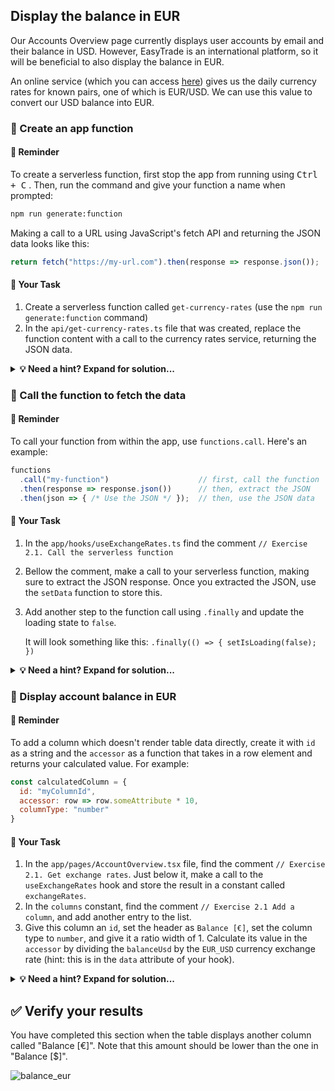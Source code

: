 ## Display the balance in EUR

Our Accounts Overview page currently displays user accounts by email and their balance in USD. However, EasyTrade is an international platform, so it will be beneficial to also display the balance in EUR.

An online service (which you can access [here](https://dt-url.net/currencyrates)) gives us the daily currency rates for known pairs, one of which is EUR/USD. We can use this value to convert our USD balance into EUR.

### 📌 Create an app function

#### 📖 Reminder

To create a serverless function, first stop the app from running using <kbd>Ctrl + C</kbd> . Then, run the command and give your function a name when prompted:

```bash
npm run generate:function
```

Making a call to a URL using JavaScript's fetch API and returning the JSON data looks like this:

```typescript
return fetch("https://my-url.com").then(response => response.json());
```

#### 📄 Your Task

1. Create a serverless function called `get-currency-rates` (use the `npm run generate:function` command)
2. In the `api/get-currency-rates.ts` file that was created, replace the function content with a call to the currency rates service, returning the JSON data.

<details>
  <summary>
    <strong>💡 Need a hint? Expand for solution...</strong>
  </summary>

```typescript
export default async function () {
  return fetch("https://dt-url.net/currencyrates").then(response => response.json());
}
```

</details>

### 📌 Call the function to fetch the data

#### 📖 Reminder

To call your function from within the app, use `functions.call`. Here's an example:

```typescript
functions
  .call("my-function")                    // first, call the function
  .then(response => response.json())      // then, extract the JSON
  .then(json => { /* Use the JSON */ });  // then, use the JSON data
```

#### 📄 Your Task

1. In the `app/hooks/useExchangeRates.ts` find the comment `// Exercise 2.1. Call the serverless function`
2. Bellow the comment, make a call to your serverless function, making sure to extract the JSON response. Once you extracted the JSON, use the `setData` function to store this.
3. Add another step to the function call using `.finally` and update the loading state to `false`.

    It will look something like this: `.finally(() => { setIsLoading(false); })`

<details>
  <summary>
    <strong>💡 Need a hint? Expand for solution...</strong>
  </summary>

```typescript
useEffect(() => {
  setIsLoading(true);

  // Exercise 2.1. Call the serverless function
  functions
    .call("get-currency-rates")
    .then(response => response.json())
    .then(json => setData(json))
    .finally(() => setIsLoading(false));

}, []);
```

</details>
  
### 📌 Display account balance in EUR

#### 📖 Reminder

To add a column which doesn't render table data directly, create it with `id` as a string and the `accessor` as a function that takes in a row element and returns your calculated value. For example:

```javascript
const calculatedColumn = {
  id: "myColumnId",
  accessor: row => row.someAttribute * 10,
  columnType: "number"
}
```

#### 📄 Your Task

1. In the `app/pages/AccountOverview.tsx` file, find the comment `// Exercise 2.1. Get exchange rates`. Just below it, make a call to the `useExchangeRates` hook and store the result in a constant called `exchangeRates`.
2. In the `columns` constant, find the comment `// Exercise 2.1 Add a column`, and add another entry to the list.
3. Give this column an `id`, set the header as `Balance [€]`, set the column type to `number`, and give it a ratio width of 1. Calculate its value in the `accessor` by dividing the `balanceUsd` by the `EUR_USD` currency exchange rate (hint: this is in the `data` attribute of your hook).

<details>
  <summary>
    <strong>💡 Need a hint? Expand for solution...</strong>
  </summary>

```typescript
// Exercise 2.1 Get exchange rates
const exchangeRates = useExchangeRates();

const columns: TableColumn[] = [
  {
    header: "Account",
    accessor: "account",
    ratioWidth: 3,
  },
  {
    header: "Balance [$]",
    accessor: "balanceUsd",
    columnType: "number",
    ratioWidth: 1,
  },
  // Exercise 2.1 Add a column
  {
    header: "Balance [€]",
    id: "balanceEur",
    columnType: "number",
    accessor: (row) => row.balanceUsd / exchangeRates.data.EUR_USD,
    ratioWidth: 1,
  },
];
```

</details>

## ✅ Verify your results

You have completed this section when the table displays another column called "Balance [€]". Note that this amount should be lower than the one in "Balance [$]".

![balance_eur](../../assets/images/21_balance_in_EUR.png)